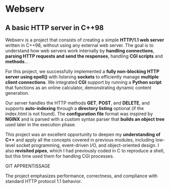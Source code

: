 # Webserv
## A basic HTTP server in C++98

Webserv is a project that consists of creating a simple **HTTP/1.1 web server** written in C++98, without using any external web server. The goal is to understand how web servers work internally by **handling connections**, **parsing HTTP requests and send the responses**, handling **CGI scripts** and **methods**...

For this project, we successfully implemented a **fully non-blocking HTTP server using epoll()** with listening **sockets** to efficiently manage **multiple client connections**. We integrated **CGI** support by running a **Python script** that functions as an online calculator, demonstrating dynamic content generation.

Our server handles the HTTP methods **GET**, **POST**, and **DELETE**, and supports **auto-indexing** through a **directory listing** optional (if the index.html is not found). The **configuration file** format was inspired by **NGINX** and is parsed with a custom syntax parser that **builds an object tree** used later in the execution phase.

This project was an excellent opportunity to deepen my **understanding of C++** and apply all the concepts covered in previous modules, including low-level socket programming, event-driven I/O, and object-oriented design. I also **revisited pipes**, which I had previously coded in C to reproduce a shell, but this time used them for handling CGI processes.

GIT APPRENTISSAGE

The project emphasizes performance, correctness, and compliance with standard HTTP protocol 1.1 behavior.
